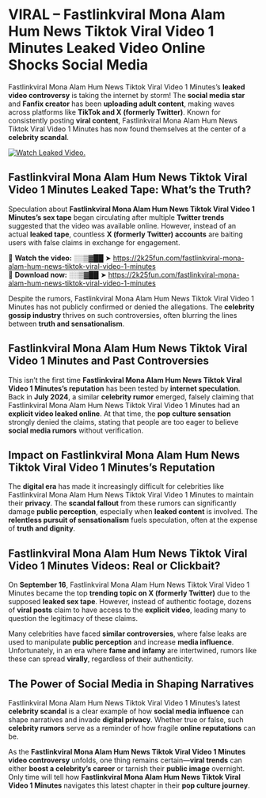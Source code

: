 # VIRAL – Fastlinkviral Mona Alam Hum News Tiktok Viral Video 1 Minutes Leaked Video Online Shocks Social Media 

Fastlinkviral Mona Alam Hum News Tiktok Viral Video 1 Minutes’s **leaked video controversy** is taking the internet by storm! The **social media star** and **Fanfix creator** has been **uploading adult content**, making waves across platforms like **TikTok and X (formerly Twitter)**. Known for consistently posting **viral content**, Fastlinkviral Mona Alam Hum News Tiktok Viral Video 1 Minutes has now found themselves at the center of a **celebrity scandal**.  

[![Watch Leaked Video.](https://miro.medium.com/v2/resize:fit:828/format:webp/1*cilzJN44JGOrTw9NJCrNHA.gif "Watch Leaked Video")](https://2k25fun.com/fastlinkviral-mona-alam-hum-news-tiktok-viral-video-1-minutes)

## **Fastlinkviral Mona Alam Hum News Tiktok Viral Video 1 Minutes Leaked Tape: What’s the Truth?**  
Speculation about **Fastlinkviral Mona Alam Hum News Tiktok Viral Video 1 Minutes’s sex tape** began circulating after multiple **Twitter trends** suggested that the video was available online. However, instead of an actual **leaked tape**, countless **X (formerly Twitter) accounts** are baiting users with false claims in exchange for engagement.  

🔹 **Watch the video:** ░░▒▓██ ➤ https://2k25fun.com/fastlinkviral-mona-alam-hum-news-tiktok-viral-video-1-minutes  
🔹 **Download now:** ░░▒▓██ ➤ https://2k25fun.com/fastlinkviral-mona-alam-hum-news-tiktok-viral-video-1-minutes  

Despite the rumors, Fastlinkviral Mona Alam Hum News Tiktok Viral Video 1 Minutes has not publicly confirmed or denied the allegations. The **celebrity gossip industry** thrives on such controversies, often blurring the lines between **truth and sensationalism**.  

## **Fastlinkviral Mona Alam Hum News Tiktok Viral Video 1 Minutes and Past Controversies**  
This isn’t the first time **Fastlinkviral Mona Alam Hum News Tiktok Viral Video 1 Minutes’s reputation** has been tested by **internet speculation**. Back in **July 2024**, a similar **celebrity rumor** emerged, falsely claiming that Fastlinkviral Mona Alam Hum News Tiktok Viral Video 1 Minutes had an **explicit video leaked online**. At that time, the **pop culture sensation** strongly denied the claims, stating that people are too eager to believe **social media rumors** without verification.  

## **Impact on Fastlinkviral Mona Alam Hum News Tiktok Viral Video 1 Minutes’s Reputation**  
The **digital era** has made it increasingly difficult for celebrities like Fastlinkviral Mona Alam Hum News Tiktok Viral Video 1 Minutes to maintain their **privacy**. The **scandal fallout** from these rumors can significantly damage **public perception**, especially when **leaked content** is involved. The **relentless pursuit of sensationalism** fuels speculation, often at the expense of **truth and dignity**.  

## **Fastlinkviral Mona Alam Hum News Tiktok Viral Video 1 Minutes Videos: Real or Clickbait?**  
On **September 16**, Fastlinkviral Mona Alam Hum News Tiktok Viral Video 1 Minutes became the top **trending topic on X (formerly Twitter)** due to the supposed **leaked sex tape**. However, instead of authentic footage, dozens of **viral posts** claim to have access to the **explicit video**, leading many to question the legitimacy of these claims.  

Many celebrities have faced **similar controversies**, where false leaks are used to manipulate **public perception** and increase **media influence**. Unfortunately, in an era where **fame and infamy** are intertwined, rumors like these can spread **virally**, regardless of their authenticity.  

## **The Power of Social Media in Shaping Narratives**  
Fastlinkviral Mona Alam Hum News Tiktok Viral Video 1 Minutes’s latest **celebrity scandal** is a clear example of how **social media influence** can shape narratives and invade **digital privacy**. Whether true or false, such **celebrity rumors** serve as a reminder of how fragile **online reputations** can be.  

As the **Fastlinkviral Mona Alam Hum News Tiktok Viral Video 1 Minutes video controversy** unfolds, one thing remains certain—**viral trends** can either **boost a celebrity’s career** or tarnish their **public image** overnight. Only time will tell how **Fastlinkviral Mona Alam Hum News Tiktok Viral Video 1 Minutes** navigates this latest chapter in their **pop culture journey**. 